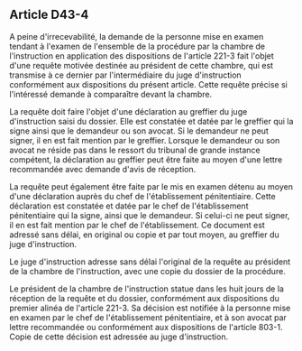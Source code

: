 Article D43-4
----
A peine d'irrecevabilité, la demande de la personne mise en examen tendant à
l'examen de l'ensemble de la procédure par la chambre de l'instruction en
application des dispositions de l'article 221-3 fait l'objet d'une requête
motivée destinée au président de cette chambre, qui est transmise à ce dernier
par l'intermédiaire du juge d'instruction conformément aux dispositions du
présent article. Cette requête précise si l'intéressé demande à comparaître
devant la chambre.

La requête doit faire l'objet d'une déclaration au greffier du juge
d'instruction saisi du dossier. Elle est constatée et datée par le greffier qui
la signe ainsi que le demandeur ou son avocat. Si le demandeur ne peut signer,
il en est fait mention par le greffier. Lorsque le demandeur ou son avocat ne
réside pas dans le ressort du tribunal de grande instance compétent, la
déclaration au greffier peut être faite au moyen d'une lettre recommandée avec
demande d'avis de réception.

La requête peut également être faite par le mis en examen détenu au moyen d'une
déclaration auprès du chef de l'établissement pénitentiaire. Cette déclaration
est constatée et datée par le chef de l'établissement pénitentiaire qui la
signe, ainsi que le demandeur. Si celui-ci ne peut signer, il en est fait
mention par le chef de l'établissement. Ce document est adressé sans délai, en
original ou copie et par tout moyen, au greffier du juge d'instruction.

Le juge d'instruction adresse sans délai l'original de la requête au président
de la chambre de l'instruction, avec une copie du dossier de la procédure.

Le président de la chambre de l'instruction statue dans les huit jours de la
réception de la requête et du dossier, conformément aux dispositions du premier
alinéa de l'article 221-3. Sa décision est notifiée à la personne mise en examen
par le chef de l'établissement pénitentiaire, et à son avocat par lettre
recommandée ou conformément aux dispositions de l'article 803-1. Copie de cette
décision est adressée au juge d'instruction.
